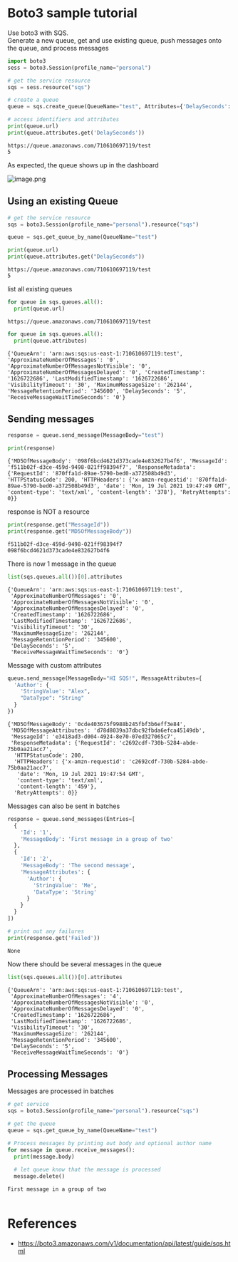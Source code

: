 # Boto3 sample tutorial


Use boto3 with SQS.<br>
Generate a new queue, get and use existing queue, push messages onto the queue, and process messages<br> 


```python
import boto3
sess = boto3.Session(profile_name="personal")
```


```python
# get the service resource
sqs = sess.resource("sqs")

# create a queue
queue = sqs.create_queue(QueueName="test", Attributes={'DelaySeconds': '5'})
```


```python
# access identifiers and attributes
print(queue.url)
print(queue.attributes.get('DelaySeconds'))
```

    https://queue.amazonaws.com/710610697119/test
    5


As expected, the queue shows up in the dashboard

![image.png](attachment:image.png)

## Using an existing Queue


```python
# get the service resource
sqs = boto3.Session(profile_name="personal").resource("sqs")

queue = sqs.get_queue_by_name(QueueName="test")

print(queue.url)
print(queue.attributes.get("DelaySeconds"))
```

    https://queue.amazonaws.com/710610697119/test
    5


list all existing queues


```python
for queue in sqs.queues.all():
  print(queue.url)
```

    https://queue.amazonaws.com/710610697119/test



```python
for queue in sqs.queues.all():
  print(queue.attributes)
```

    {'QueueArn': 'arn:aws:sqs:us-east-1:710610697119:test', 'ApproximateNumberOfMessages': '0', 'ApproximateNumberOfMessagesNotVisible': '0', 'ApproximateNumberOfMessagesDelayed': '0', 'CreatedTimestamp': '1626722686', 'LastModifiedTimestamp': '1626722686', 'VisibilityTimeout': '30', 'MaximumMessageSize': '262144', 'MessageRetentionPeriod': '345600', 'DelaySeconds': '5', 'ReceiveMessageWaitTimeSeconds': '0'}


## Sending messages


```python
response = queue.send_message(MessageBody="test")

print(response)
```

    {'MD5OfMessageBody': '098f6bcd4621d373cade4e832627b4f6', 'MessageId': 'f511b02f-d3ce-459d-9498-021ff98394f7', 'ResponseMetadata': {'RequestId': '870ffa1d-89ae-5790-bed0-a372508b49d3', 'HTTPStatusCode': 200, 'HTTPHeaders': {'x-amzn-requestid': '870ffa1d-89ae-5790-bed0-a372508b49d3', 'date': 'Mon, 19 Jul 2021 19:47:49 GMT', 'content-type': 'text/xml', 'content-length': '378'}, 'RetryAttempts': 0}}


response is NOT a resource


```python
print(response.get("MessageId"))
print(response.get("MD5OfMessageBody"))
```

    f511b02f-d3ce-459d-9498-021ff98394f7
    098f6bcd4621d373cade4e832627b4f6


There is now 1 message in the queue


```python
list(sqs.queues.all())[0].attributes
```




    {'QueueArn': 'arn:aws:sqs:us-east-1:710610697119:test',
     'ApproximateNumberOfMessages': '0',
     'ApproximateNumberOfMessagesNotVisible': '0',
     'ApproximateNumberOfMessagesDelayed': '0',
     'CreatedTimestamp': '1626722686',
     'LastModifiedTimestamp': '1626722686',
     'VisibilityTimeout': '30',
     'MaximumMessageSize': '262144',
     'MessageRetentionPeriod': '345600',
     'DelaySeconds': '5',
     'ReceiveMessageWaitTimeSeconds': '0'}



Message with custom attributes


```python
queue.send_message(MessageBody="HI SQS!", MessageAttributes={
  'Author': {
    'StringValue': "Alex",
    "DataType": "String"
  }
})
```




    {'MD5OfMessageBody': '0cde403675f9988b245fbf3b6eff3e84',
     'MD5OfMessageAttributes': 'd78d8039a37dbc92fbda6efca45149db',
     'MessageId': 'e3418ad3-d004-4924-8e70-07ed327065c7',
     'ResponseMetadata': {'RequestId': 'c2692cdf-730b-5284-abde-75b0aa21acc7',
      'HTTPStatusCode': 200,
      'HTTPHeaders': {'x-amzn-requestid': 'c2692cdf-730b-5284-abde-75b0aa21acc7',
       'date': 'Mon, 19 Jul 2021 19:47:54 GMT',
       'content-type': 'text/xml',
       'content-length': '459'},
      'RetryAttempts': 0}}



Messages can also be sent in batches


```python
response = queue.send_messages(Entries=[
  {
    'Id': '1',
    'MessageBody': 'First message in a group of two'
  },
  {
    'Id': '2',
    'MessageBody': 'The second message',
    'MessageAttributes': {
      'Author': {
        'StringValue': 'Me',
        'DataType': 'String'
      }
    }
  }
])

# print out any failures
print(response.get('Failed'))
```

    None


Now there should be several messages in the queue


```python
list(sqs.queues.all())[0].attributes
```




    {'QueueArn': 'arn:aws:sqs:us-east-1:710610697119:test',
     'ApproximateNumberOfMessages': '4',
     'ApproximateNumberOfMessagesNotVisible': '0',
     'ApproximateNumberOfMessagesDelayed': '0',
     'CreatedTimestamp': '1626722686',
     'LastModifiedTimestamp': '1626722686',
     'VisibilityTimeout': '30',
     'MaximumMessageSize': '262144',
     'MessageRetentionPeriod': '345600',
     'DelaySeconds': '5',
     'ReceiveMessageWaitTimeSeconds': '0'}



## Processing Messages

Messages are processed in batches


```python
# get service
sqs = boto3.Session(profile_name="personal").resource("sqs")

# get the queue
queue = sqs.get_queue_by_name(QueueName="test")

# Process messages by printing out body and optional author name
for message in queue.receive_messages():
  print(message.body)
  
  # let queue know that the message is processed
  message.delete()
```

    First message in a group of two



```python

```

# References

- https://boto3.amazonaws.com/v1/documentation/api/latest/guide/sqs.html